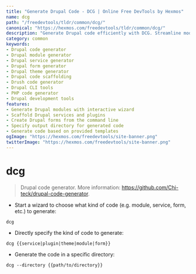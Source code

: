 ```yaml
---
title: "Generate Drupal Code - DCG | Online Free DevTools by Hexmos"
name: dcg
path: "/freedevtools/tldr/common/dcg/"
canonical: "https://hexmos.com/freedevtools/tldr/common/dcg/"
description: "Generate Drupal code efficiently with DCG. Streamline module, service, and form creation. Boost Drupal development productivity. Free online tool, no registration required."
category: common
keywords:
- Drupal code generator
- Drupal module generator
- Drupal service generator
- Drupal form generator
- Drupal theme generator
- Drupal code scaffolding
- Drush code generator
- Drupal CLI tools
- PHP code generator
- Drupal development tools
features:
- Generate Drupal modules with interactive wizard
- Scaffold Drupal services and plugins
- Create Drupal forms from the command line
- Specify output directory for generated code
- Generate code based on provided templates
ogImage: "https://hexmos.com/freedevtools/site-banner.png"
twitterImage: "https://hexmos.com/freedevtools/site-banner.png"
---
```


# dcg

> Drupal code generator.
> More information: <https://github.com/Chi-teck/drupal-code-generator>.

- Start a wizard to choose what kind of code (e.g. module, service, form, etc.) to generate:

`dcg`

- Directly specify the kind of code to generate:

`dcg {{service|plugin|theme|module|form}}`

- Generate the code in a specific directory:

`dcg --directory {{path/to/directory}}`
